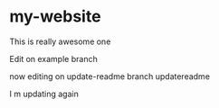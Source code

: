 # my-website

This is really awesome one

Edit on example branch


now editing on update-readme branch
updatereadme


I m updating again
